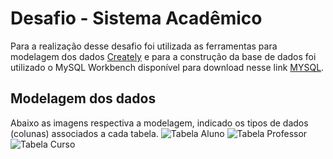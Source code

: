 # Desafio - Sistema Acadêmico
Para a realização desse desafio foi utilizada as ferramentas para modelagem dos dados [Creately](https://app.creately.com/) e para a construção da base de dados foi utilizado o MySQL Workbench disponível para download nesse link [MYSQL](https://dev.mysql.com/downloads/). <br/>

## Modelagem dos dados
Abaixo as imagens respectiva a modelagem, indicado os tipos de dados (colunas) associados a cada tabela.
![Tabela Aluno](/../main/assets/img/aluno.png)
![Tabela Professor](/../main/assets/img/professor.png)
![Tabela Curso](/../main/assets/img/curso.png)


